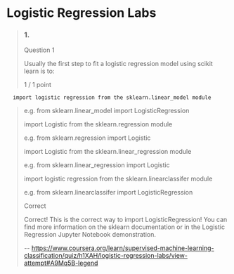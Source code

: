 # Logistic Regression Labs
> ### 1.
> 
> Question 1
> 
> Usually the first step to fit a logistic regression model using scikit learn is to:
> 
> 1 / 1 point
> 

      import logistic regression from the sklearn.linear_model module
> 
> e.g. from sklearn.linear_model import LogisticRegression 
> 
>  import Logistic from the sklearn.regression module
> 
> e.g. from sklearn.regression import Logistic 
> 
>  import Logistic from the sklearn.linear_regression module
> 
> e.g. from sklearn.linear_regression import Logistic 
> 
>  import logistic regression from the sklearn.linearclassifer module
> 
> e.g. from sklearn.linearclassifer import LogisticRegression 
> 
> Correct
> 
> Correct! This is the correct way to import LogisticRegression! You can find more information on the sklearn documentation or in the Logistic Regression Jupyter Notebook demonstration.
>
> -- https://www.coursera.org/learn/supervised-machine-learning-classification/quiz/h1XAH/logistic-regression-labs/view-attempt#A9Mq5B-legend
